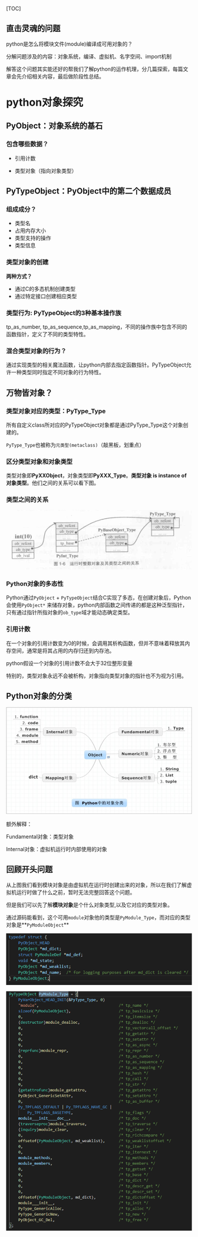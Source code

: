 [TOC]

## 直击灵魂的问题

python是怎么将模块文件(module)编译成可用对象的？

分解问题涉及的内容：对象系统，编译、虚拟机、名字空间、import机制

解答这个问题其实能还好的帮我们了解python的运作机理，分几篇探索，每篇文章会先介绍相关内容，最后做阶段性总结。

# python对象探究

## PyObject：对象系统的基石

### 包含哪些数据？

- 引用计数

- 类型对象（指向对象类型）

## PyTypeObject：PyObject中的第二个数据成员

### 组成成分？

- 类型名
- 占用内存大小
- 类型支持的操作
- 类型信息

### 类型对象的创建

**两种方式？**

- 通过C的多态机制创建类型
- 通过特定接口创建相应类型

### 类型行为: PyTypeObject的3种基本操作族

tp_as_number, tp_as_sequence,tp_as_mapping，不同的操作族中包含不同的函数指针，定义了不同的类型特性。

### 混合类型对象的行为？

通过实现类型的相关魔法函数，让python内部去指定函数指针。PyTypeObject允许一种类型同时指定不同对象的行为特性。

## 万物皆对象？

### 类型对象对应的类型：PyType_Type

所有自定义class所对应的PyTypeObject对象都是通过PyType_Type这个对象创建的。

`PyType_Type`也被称为`元类型(metaclass)`（敲黑板，划重点）

### 区分类型对象和对象类型

类型对象即**PyXXObject**，对象类型即**PyXXX_Type**。**类型对象 is instance of 对象类型**。他们之间的关系可以看下图。

### 类型之间的关系

![类型关系](img/类型关系.png)

### Python对象的多态性

Python通过`PyObject` + `PyTypeObject`结合C实现了多态，在创建对象后，Python会使用`PyObject*` 来储存对象，python内部函数之间传递的都是这种泛型指针，只有通过指针所指对象的`ob_type`域才能动态确定类型。

### 引用计数

在一个对象的引用计数变为0的时候，会调用其析构函数，但并不意味着释放其内存空间，通常是将其占用的内存归还到内存池。

python假设一个对象的引用计数不会大于32位整形变量

特别的，类型对象永远不会被析构，对象指向类型对象的指针也不为视为引用。

## Python对象的分类

![对象的分类](img/对象的分类.png)

额外解释：

Fundamental对象：类型对象

Internal对象：虚拟机运行时内部使用的对象

## 回顾开头问题

从上图我们看到模块对象是由虚拟机在运行时创建出来的对象，所以在我们了解虚拟机运行时做了什么之前，暂时无法完整回答这个问题。

但是我们可以先了解**模块对象**是个什么对象类型,以及它对应的类型对象。

通过源码能看到，这个可用`module`对象他的类型是`PyModule_Type`，而对应的类型对象是**`PyModuleObject`**

![](img/PyModuleObject.png)

![module_init](img/PyModule_Type.png)